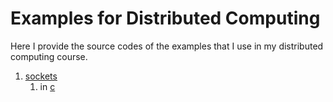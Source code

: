# Examples for Distributed Computing

Here I provide the source codes of the examples that I use in my distributed computing course.

1. [sockets](http://github.com/thomasWeise/distributedComputingExamples/tree/master/sockets/)
    1. in [c](http://github.com/thomasWeise/distributedComputingExamples/tree/master/sockets/c)
